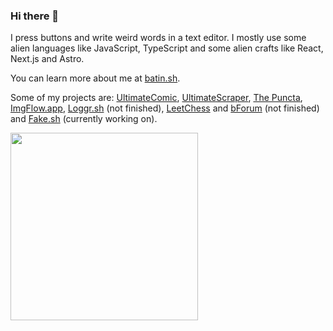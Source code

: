 ### Hi there 👋
I press buttons and write weird words in a text editor. I mostly use some alien languages like JavaScript, TypeScript and some alien crafts like React, Next.js and Astro.

You can learn more about me at [batin.sh](https://batin.sh/about).

Some of my projects are: [UltimateComic](https://www.github.com/Stradi/ultimate-comic), [UltimateScraper](https://www.github.com/Stradi/ultimatescraper), [The Puncta](https://www.github.com/Stradi/puncta), [ImgFlow.app](https://www.github.com/Stradi/imgflow.app), [Loggr.sh](https://www.github.com/Stradi/loggr-sh) (not finished), [LeetChess](https://www.github.com/Stradi/leetchess) and [bForum](https://www.github.com/Stradi/bforum) (not finished) and [Fake.sh](https://www.fake.sh) (currently working on).

<img width="300" src="https://media0.giphy.com/media/l4pTjOu0NsrLApt0Q/giphy.gif?cid=790b7611ab7a5453fc5200a8172bbcaa1ad198cb00450d6c&rid=giphy.gif" />
